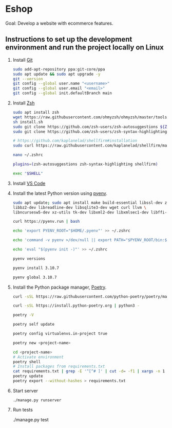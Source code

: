 # Eshop

Goal: Develop a website with ecommerce features.

## Instructions to set up the development environment and run the project locally on Linux

1. Install [Git](https://git-scm.com/download/linux)

    ```sh
    sudo add-apt-repository ppa:git-core/ppa
    sudo apt update && sudo apt upgrade -y
    git --version
    git config --global user.name "<username>"
    git config --global user.email "<email>"
    git config --global init.defaultBranch main
    ```

2. Install [Zsh](https://github.com/ohmyzsh/ohmyzsh/wiki)

    ```sh
    sudo apt install zsh
    wget https://raw.githubusercontent.com/ohmyzsh/ohmyzsh/master/tools/install.sh
    sh install.sh
    sudo git clone https://github.com/zsh-users/zsh-autosuggestions ${ZSH_CUSTOM:-~/.oh-my-zsh/custom}/plugins/zsh-autosuggestions
    sudo git clone https://github.com/zsh-users/zsh-syntax-highlighting.git ${ZSH_CUSTOM:-~/.oh-my-zsh/custom}/plugins/zsh-syntax-highlighting

    # https://github.com/kaplanelad/shellfirm#installation
    sudo curl https://raw.githubusercontent.com/kaplanelad/shellfirm/main/shell-plugins/shellfirm.plugin.zsh --create-dirs -o ${ZSH_CUSTOM:-~/.oh-my-zsh/custom}/plugins/shellfirm/shellfirm.plugin.zsh

    nano ~/.zshrc

    plugins=(zsh-autosuggestions zsh-syntax-highlighting shellfirm)

    exec "$SHELL"
    ```

3. Install [VS Code](https://code.visualstudio.com/download)

4. Install the latest Python version using [pyenv](https://github.com/pyenv/pyenv).

    ```sh
    sudo apt update; sudo apt install make build-essential libssl-dev zlib1g-dev \
    libbz2-dev libreadline-dev libsqlite3-dev wget curl llvm \
    libncursesw5-dev xz-utils tk-dev libxml2-dev libxmlsec1-dev libffi-dev liblzma-dev

    curl https://pyenv.run | bash

    echo 'export PYENV_ROOT="$HOME/.pyenv"' >> ~/.zshrc

    echo 'command -v pyenv >/dev/null || export PATH="$PYENV_ROOT/bin:$PATH"' >> ~/.zshrc

    echo 'eval "$(pyenv init -)"' >> ~/.zshrc

    pyenv versions

    pyenv install 3.10.7

    pyenv global 3.10.7
    ```

5. Install the Python package manager, [Poetry](https://python-poetry.org/docs/).

    ```sh
    curl -sSL https://raw.githubusercontent.com/python-poetry/poetry/master/get-poetry.py | python -

    curl -sSL https://install.python-poetry.org | python3 -

    poetry -V

    poetry self update

    poetry config virtualenvs.in-project true

    poetry new <project-name>

    cd <project-name>
    # Activate environment
    poetry shell
    # Install packages from requirements.txt
    cat requirements.txt | grep -E '^[^# ]' | cut -d= -f1 | xargs -n 1 poetry add
    poetry update
    poetry export --without-hashes > requirements.txt
    ```

6. Start server

    `./manage.py runserver`

7. Run tests

    ./manage.py test
